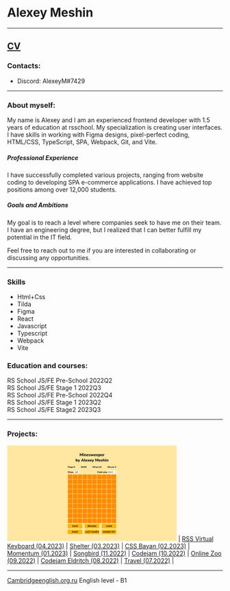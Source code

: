 # Alexey Meshin 

---
[CV](https://ziberpax.github.io/rsschool-cv/cv/index.html)
---

### Contacts:
* Discord: AlexeyM#7429
---

### About myself:
My name is Alexey and I am an experienced frontend developer with 1.5 years of education at rsschool. My specialization is creating user interfaces. I have skills in working with Figma designs, pixel-perfect coding, HTML/CSS, TypeScript, SPA, Webpack, Git, and Vite.

##### Professional Experience
I have successfully completed various projects, ranging from website coding to developing SPA e-commerce applications. I have achieved top positions among over 12,000 students.

##### Goals and Ambitions
My goal is to reach a level where companies seek to have me on their team. I have an engineering degree, but I realized that I can better fulfill my potential in the IT field.

Feel free to reach out to me if you are interested in collaborating or discussing any opportunities.

---
### Skills

* Html+Css
* Tilda
* Figma
* React
* Javascript
* Typescript
* Webpack
* Vite

### Education and courses:

RS School JS/FE Pre-School 2022Q2  
RS School JS/FE Stage 1 2022Q3  
RS School JS/FE Pre-School 2022Q4  
RS School JS/FE Stage 1 2023Q2  
RS School JS/FE Stage2 2023Q3  


--- 

### Projects:
[![Minesweeper (05.2023)](https://raw.githubusercontent.com/ZiberPax/repoForData/main/Portfolio/Screenshot_801.png)](https://rolling-scopes-school.github.io/ziberpax-JSFE2023Q1/minesweeper) |
[RSS Virtual Keyboard (04.2023)](https://ziberpax.github.io/virtual-keyboard/) |
[Shelter (03.2023)](https://ziberpax.github.io/portfolio/shelter/pages/main/) | 
[CSS Bayan (02.2023)](https://ziberpax.github.io/cssBayan/cssBayan/) | 
[Momentum (01.2023)](https://rolling-scopes-school.github.io/ziberpax-JSFEPRESCHOOL2022Q4/momentum/pages/index.html) | 
[Songbird (11.2022)](https://rolling-scopes-school.github.io/ziberpax-JSFE2022Q3/songbird/main.html) | 
[Codejam (10.2022)](https://rolling-scopes-school.github.io/ziberpax-JSFE2022Q3/codejam/) | 
[Online Zoo (09.2022)](https://rolling-scopes-school.github.io/ziberpax-JSFE2022Q3/online-zoo/pages/main/) | 
[Codejam Eldritch (08.2022)](https://ziberpax.github.io/codejam-eldritch/codejam-eldritch/) | 
[Travel (07.2022)](https://rolling-scopes-school.github.io/ziberpax-JSFEPRESCHOOL2022Q2/travel/) | 


--- 

[Сambridgeenglish.org.ru](https://www.cambridgeenglish.org.ru/test-your-english) English level - B1

